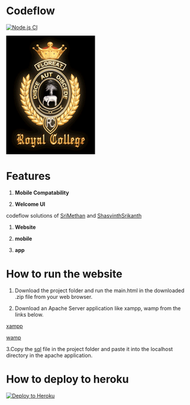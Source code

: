 # Codeflow
[![Node.js CI](https://github.com/CodeLegends-org/codeflow/actions/workflows/node.js.yml/badge.svg?branch=main)](https://github.com/CodeLegends-org/codeflow/actions/workflows/node.js.yml)

![Welcome loader](Images/RC-Crest_thumb[3].gif)

# Features

1. **Mobile Compatability**

2. **Welcome UI**

codeflow solutions of [SriMethan](https://github.com/srimethan) and [ShasvinthSrikanth](https://github.com/shasvinthsrikanth)

1. **Website**

2. **mobile**

3. **app**

# How to run the website

1. Download the project folder and run the main.html in the downloaded .zip file from your web browser.
 
2. Download an Apache Server application like xampp, wamp from the links below.

[xampp](https://www.apachefriends.org/download.html)

[wamp](https://www.wampserver.com/en/)

3.Copy the [sql](Database/royalcollegeuseraccounts.sql) file in the project folder and paste it into the localhost directory in the apache application.

# How to deploy to heroku

[![Deploy to Heroku](https://www.herokucdn.com/deploy/button.png)](https://heroku.com/deploy)  
